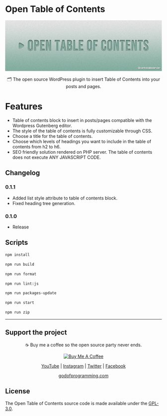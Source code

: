 # Open Table of Contents

<p align="center">
<img src="./assets/banner-772x250.png?raw=true" style="max-width: 100%; width: 600px;" />
</p>
<p align="center" style="margin-top: 10px;">🗂️ The open source WordPress plugin to insert Table of Contents into your posts and pages.</p>

# Features

- Table of contents block to insert in posts/pages compatible with the Wordpress Gutenberg editor.
- The style of the table of contents is fully customizable through CSS.
- Choose a title for the table of contents.
- Choose which levels of headings you want to include in the table of contents from h2 to h6.
- SEO friendly solution rendered on PHP server. The table of contents does not execute ANY JAVASCRIPT CODE.

## Changelog

### 0.1.1

- Added list style attribute to table of contents block.
- Fixed heading tree generation.

### 0.1.0

- Release

## Scripts

```bash
npm install
```

```bash
npm run build
```

```bash
npm run format
```

```bash
npm run lint:js
```

```bash
npm run packages-update
```

```bash
npm run start
```

```bash
npm run zip
```

<hr>

## Support the project

<p align="center">☕️ Buy me a coffee so the open source party never ends.</p>

<p align="center"><a href="https://www.buymeacoffee.com/carlossala95" target="_blank"><img src="https://cdn.buymeacoffee.com/buttons/default-orange.png" alt="Buy Me A Coffee" height="41" width="174"></a></p>

<p align="center">
  <a href="https://www.youtube.com/channel/UCC-EUKPStBfQ1nEIvSl6bAQ" target="_blank">YouTube</a> |
  <a href="https://instagram.com/carlossalasamper" target="_blank">Instagram</a> |
  <a href="https://twitter.com/carlossala95" target="_blank">Twitter</a> |
  <a href="https://facebook.com/carlossala95" target="_blank">Facebook</a>
</p>
<p align="center">
  <a href="https://godofprogramming.com" target="_blank">godofprogramming.com</a>
</p>

## License

The Open Table of Contents source code is made available under the [GPL-3.0](./LICENSE).
